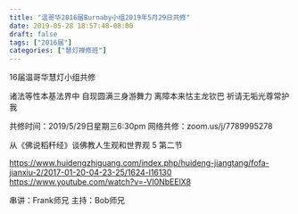 ```yaml
---
title: "温哥华2016届Burnaby小组2019年5月29日共修"
date: 2019-05-28 18:57:48-08:00
draft: false
tags: ["2016届"]
categories: ["慧灯禅修班"]
---
```

16届温哥华慧灯小组共修

诸法等性本基法界中
自现圆满三身游舞力
离障本来怙主龙钦巴
祈请无垢光尊常护我

共修时间：2019/5/29日星期三6:30pm
网络共修：zoom.us/j/7789995278

 从《佛说稻秆经》谈佛教人生观和世界观 5 第二节

https://www.huidengzhiguang.com/index.php/huideng-jiangtang/fofa-jianxiu-2/2017-01-20-04-23-25/1624-l16130
https://www.youtube.com/watch?v=-VI0NbEElX8

串讲：Frank师兄
主持：Bob师兄
